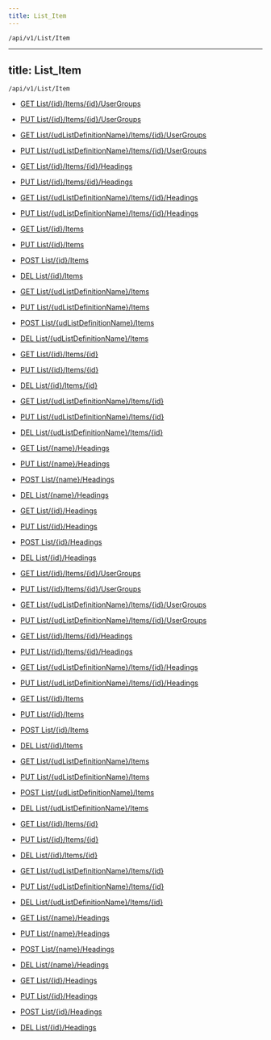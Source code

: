 ```yaml
---
title: List_Item
---
```


```http
/api/v1/List/Item
```

---

title: List_Item
---

```http
/api/v1/List/Item
```

* [GET List/{id}/Items/{id}/UserGroups](v1ListItemEntity_GetVisibleForUserGroups.md)

* [PUT List/{id}/Items/{id}/UserGroups](v1ListItemEntity_SetVisibleForUserGroups.md)

* [GET List/{udListDefinitionName}/Items/{id}/UserGroups](v1ListItemEntity_GetVisibleForUserGroupsFromListName.md)

* [PUT List/{udListDefinitionName}/Items/{id}/UserGroups](v1ListItemEntity_SetVisibleForUserGroupsFromListName.md)

* [GET List/{id}/Items/{id}/Headings](v1ListItemEntity_GetHeadings.md)

* [PUT List/{id}/Items/{id}/Headings](v1ListItemEntity_SaveHeadingsForListItemFromListDefinition.md)

* [GET List/{udListDefinitionName}/Items/{id}/Headings](v1ListItemEntity_GetHeadingsForListItemFromListName.md)

* [PUT List/{udListDefinitionName}/Items/{id}/Headings](v1ListItemEntity_SaveHeadingsForListItemFromListName.md)

* [GET List/{id}/Items](v1ListItemEntity_GetAllFromListDefinition.md)

* [PUT List/{id}/Items](v1ListItemEntity_SaveAllFromListDefinition.md)

* [POST List/{id}/Items](v1ListItemEntity_AddFromListDefinition.md)

* [DEL List/{id}/Items](v1ListItemEntity_DeleteAllFromListDefinition.md)

* [GET List/{udListDefinitionName}/Items](v1ListItemEntity_GetAllFromListName.md)

* [PUT List/{udListDefinitionName}/Items](v1ListItemEntity_SaveAllFromListName.md)

* [POST List/{udListDefinitionName}/Items](v1ListItemEntity_AddFromListName.md)

* [DEL List/{udListDefinitionName}/Items](v1ListItemEntity_DeleteAllFromListName.md)

* [GET List/{id}/Items/{id}](v1ListItemEntity_GetFromListDefinition.md)

* [PUT List/{id}/Items/{id}](v1ListItemEntity_SaveFromListDefinition.md)

* [DEL List/{id}/Items/{id}](v1ListItemEntity_DeleteFromListDefinition.md)

* [GET List/{udListDefinitionName}/Items/{id}](v1ListItemEntity_GetFromListName.md)

* [PUT List/{udListDefinitionName}/Items/{id}](v1ListItemEntity_SaveFromListName.md)

* [DEL List/{udListDefinitionName}/Items/{id}](v1ListItemEntity_DeleteFromListName.md)

* [GET List/{name}/Headings](v1ListItemEntity_GetHeadingsFromName.md)

* [PUT List/{name}/Headings](v1ListItemEntity_SaveHeadingsFromName.md)

* [POST List/{name}/Headings](v1ListItemEntity_SaveHeadingFromName.md)

* [DEL List/{name}/Headings](v1ListItemEntity_DeleteAllHeadingsFromName.md)

* [GET List/{id}/Headings](v1ListItemEntity_GetHeadingsFromListDefinition.md)

* [PUT List/{id}/Headings](v1ListItemEntity_SaveHeadingsFromListDefinition.md)

* [POST List/{id}/Headings](v1ListItemEntity_SaveHeadingFromListDefinition.md)

* [DEL List/{id}/Headings](v1ListItemEntity_DeleteAllHeadingsFromListDefinition.md)

* [GET List/{id}/Items/{id}/UserGroups](v1ListItemEntity_GetVisibleForUserGroups.md)

* [PUT List/{id}/Items/{id}/UserGroups](v1ListItemEntity_SetVisibleForUserGroups.md)

* [GET List/{udListDefinitionName}/Items/{id}/UserGroups](v1ListItemEntity_GetVisibleForUserGroupsFromListName.md)

* [PUT List/{udListDefinitionName}/Items/{id}/UserGroups](v1ListItemEntity_SetVisibleForUserGroupsFromListName.md)

* [GET List/{id}/Items/{id}/Headings](v1ListItemEntity_GetHeadings.md)

* [PUT List/{id}/Items/{id}/Headings](v1ListItemEntity_SaveHeadingsForListItemFromListDefinition.md)

* [GET List/{udListDefinitionName}/Items/{id}/Headings](v1ListItemEntity_GetHeadingsForListItemFromListName.md)

* [PUT List/{udListDefinitionName}/Items/{id}/Headings](v1ListItemEntity_SaveHeadingsForListItemFromListName.md)

* [GET List/{id}/Items](v1ListItemEntity_GetAllFromListDefinition.md)

* [PUT List/{id}/Items](v1ListItemEntity_SaveAllFromListDefinition.md)

* [POST List/{id}/Items](v1ListItemEntity_AddFromListDefinition.md)

* [DEL List/{id}/Items](v1ListItemEntity_DeleteAllFromListDefinition.md)

* [GET List/{udListDefinitionName}/Items](v1ListItemEntity_GetAllFromListName.md)

* [PUT List/{udListDefinitionName}/Items](v1ListItemEntity_SaveAllFromListName.md)

* [POST List/{udListDefinitionName}/Items](v1ListItemEntity_AddFromListName.md)

* [DEL List/{udListDefinitionName}/Items](v1ListItemEntity_DeleteAllFromListName.md)

* [GET List/{id}/Items/{id}](v1ListItemEntity_GetFromListDefinition.md)

* [PUT List/{id}/Items/{id}](v1ListItemEntity_SaveFromListDefinition.md)

* [DEL List/{id}/Items/{id}](v1ListItemEntity_DeleteFromListDefinition.md)

* [GET List/{udListDefinitionName}/Items/{id}](v1ListItemEntity_GetFromListName.md)

* [PUT List/{udListDefinitionName}/Items/{id}](v1ListItemEntity_SaveFromListName.md)

* [DEL List/{udListDefinitionName}/Items/{id}](v1ListItemEntity_DeleteFromListName.md)

* [GET List/{name}/Headings](v1ListItemEntity_GetHeadingsFromName.md)

* [PUT List/{name}/Headings](v1ListItemEntity_SaveHeadingsFromName.md)

* [POST List/{name}/Headings](v1ListItemEntity_SaveHeadingFromName.md)

* [DEL List/{name}/Headings](v1ListItemEntity_DeleteAllHeadingsFromName.md)

* [GET List/{id}/Headings](v1ListItemEntity_GetHeadingsFromListDefinition.md)

* [PUT List/{id}/Headings](v1ListItemEntity_SaveHeadingsFromListDefinition.md)

* [POST List/{id}/Headings](v1ListItemEntity_SaveHeadingFromListDefinition.md)

* [DEL List/{id}/Headings](v1ListItemEntity_DeleteAllHeadingsFromListDefinition.md)

